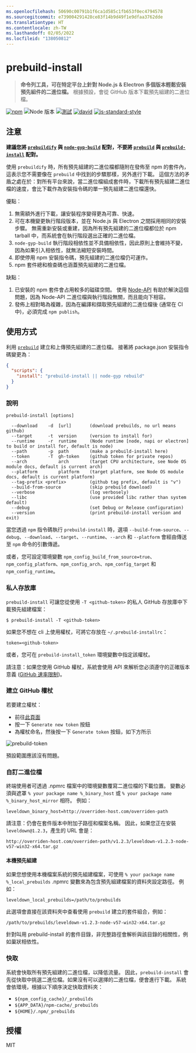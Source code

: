 ```yaml
---
ms.openlocfilehash: 50690c00791b1f6ca1d585c1fb653f0ec4794578
ms.sourcegitcommit: e739004291428ce83f14b9d49f1e9dfaa3762dde
ms.translationtype: HT
ms.contentlocale: zh-TW
ms.lasthandoff: 02/05/2022
ms.locfileid: "138050812"
---
```

# <a name="prebuild-install"></a>prebuild-install

> **命令列工具，可在特定平台上針對 Node.js & Electron 多個版本輕鬆安裝預先組件的二進位檔。**
> 根據預設，會從 GitHub 版本下載預先組建的二進位檔。

[![npm](https://img.shields.io/npm/v/prebuild-install.svg)](https://www.npmjs.com/package/prebuild-install)
![Node 版本](https://img.shields.io/node/v/prebuild-install.svg)
[![測試](https://github.com/prebuild/prebuild-install/actions/workflows/test.yml/badge.svg)](https://github.com/prebuild/prebuild-install/actions/workflows/test.yml)
[![david](https://david-dm.org/prebuild/prebuild-install.svg)](https://david-dm.org/prebuild/prebuild-install)
[![js-standard-style](https://img.shields.io/badge/code%20style-standard-brightgreen.svg)](http://standardjs.com/)

## <a name="note"></a>注意

**建議您將 [`prebuildify`](https://github.com/prebuild/prebuildify) 與 [`node-gyp-build`](https://github.com/prebuild/node-gyp-build) 配對，不要將 [`prebuild`](https://github.com/prebuild/prebuild) 與 [`prebuild-install`](https://github.com/prebuild/prebuild-install) 配對。**

使用 `prebuildify` 時，所有預先組建的二進位檔都隨附在發佈至 npm 的套件內，這表示您不需要像在 `prebuild` 中找到的步驟那樣，另外進行下載。 這個方法的矛盾之處在於：對所有平台來說，當二進位檔組成套件時，下載所有預先組建二進位檔的速度，會比下載作為安裝指令碼的單一預先組建二進位檔還快。

優點：

1. 無需額外進行下載，讓安裝程序變得更為可靠、快速。
2. 可在本機變更執行階段版本，並在 Node.js 與 Electron 之間採用相同的安裝步驟。 無需重新安裝或重建，因為所有預先組建的二進位檔都位於 npm tarball 中，而系統會在執行階段選出正確的二進位檔。
3. `node-gyp-build` 執行階段相依性並不具備相依性，因此原則上會維持不變，因為如果引入相依性，就無法縮短安裝時間。
4. 即使停用 npm 安裝指令碼，預先組建的二進位檔仍可運作。
5. npm 套件總和檢查碼也涵蓋預先組建的二進位檔。

缺點：

1. 已安裝的 npm 套件會占用較多的磁碟空間。 使用 [Node-API](https://nodejs.org/api/n-api.html) 有助於解決這個問題，因為 Node-API 二進位檔與執行階段無關，而且能向下相容。
2. 發佈上相對略為複雜，因為在編譯和擷取預先組建的二進位檔後 (通常在 CI 中)，必須完成 `npm publish`。

## <a name="usage"></a>使用方式

利用 [`prebuild`](https://github.com/prebuild/prebuild) 建立和上傳預先組建的二進位檔。 接著將 package.json 安裝指令碼變更為：

```json
{
  "scripts": {
    "install": "prebuild-install || node-gyp rebuild"
  }
}
```

### <a name="help"></a>說明

```
prebuild-install [options]

  --download    -d  [url]       (download prebuilds, no url means github)
  --target      -t  version     (version to install for)
  --runtime     -r  runtime     (Node runtime [node, napi or electron] to build or install for, default is node)
  --path        -p  path        (make a prebuild-install here)
  --token       -T  gh-token    (github token for private repos)
  --arch            arch        (target CPU architecture, see Node OS module docs, default is current arch)
  --platform        platform    (target platform, see Node OS module docs, default is current platform)
  --tag-prefix <prefix>         (github tag prefix, default is "v")
  --build-from-source           (skip prebuild download)
  --verbose                     (log verbosely)
  --libc                        (use provided libc rather than system default)
  --debug                       (set Debug or Release configuration)
  --version                     (print prebuild-install version and exit)
```

當您透過 `npm` 指令碼執行 `prebuild-install` 時，選項 `--build-from-source`、`--debug`、`--download`、`--target`、`--runtime`、`--arch` 和 `--platform` 會經由傳送至 `npm` 命令的引數傳遞。

或者，您可設定環境變數 `npm_config_build_from_source=true`、`npm_config_platform`、`npm_config_arch`、`npm_config_target` 和 `npm_config_runtime`。

### <a name="private-repositories"></a>私人存放庫

`prebuild-install` 可讓您從使用 `-T <github-token>` 的私人 GitHub 存放庫中下載預先組建檔案：

```
$ prebuild-install -T <github-token>
```

如果您不想在 cli 上使用權杖，可將它存放在 `~/.prebuild-installrc`：

```
token=<github-token>
```

或者，您可在 `prebuild-install_token` 環境變數中指定該權杖。

請注意：如果您使用 GitHub 權杖，系統會使用 API 來解析您必須遵守的正確版本意義 ([GitHub 速率限制](https://developer.github.com/v3/rate_limit/))。

### <a name="create-github-token"></a>建立 GitHub 權杖

若要建立權杖：

- 前往[此頁面](https://github.com/settings/tokens)
- 按一下 `Generate new token` 按鈕
- 為權杖命名，然後按一下 `Generate token` 按鈕，如下方所示

![prebuild-token](https://cloud.githubusercontent.com/assets/13285808/20844584/d0b85268-b8c0-11e6-8b08-2b19522165a9.png)

預設範圍應該沒有問題。

### <a name="custom-binaries"></a>自訂二進位檔

終端使用者可透過 .npmrc 檔案中的環境變數覆寫二進位檔的下載位置。
變數必須與遮罩 `% your package name %_binary_host` 或 `% your package name %_binary_host_mirror` 相符。 例如：

```
leveldown_binary_host=http://overriden-host.com/overriden-path
```

請注意：仍會在套件版本中附加子路徑和檔案名稱。
因此，如果您正在安裝 `leveldown@1.2.3`，產生的 URL 會是：

```
http://overriden-host.com/overriden-path/v1.2.3/leveldown-v1.2.3-node-v57-win32-x64.tar.gz
```

#### <a name="local-prebuilds"></a>本機預先組建

如果您想使用本機檔案系統的預先組建檔案，可使用 `% your package name %_local_prebuilds` .npmrc 變數來為包含預先組建檔案的資料夾設定路徑。 例如：

```
leveldown_local_prebuilds=/path/to/prebuilds
```

此選項會直接在該資料夾中查看使用 `prebuild` 建立的套件組合，例如：

```
/path/to/prebuilds/leveldown-v1.2.3-node-v57-win32-x64.tar.gz
```

針對叫用 prebuild-install 的套件目錄，非完整路徑會解析與該目錄的相關性，例如巢狀相依性。

### <a name="cache"></a>快取

系統會快取所有預先組建的二進位檔，以降低流量。 因此，`prebuild-install` 會先從快取中挑選二進位檔。如果沒有可以選擇的二進位檔，便會進行下載。 系統會依環境，根據以下順序決定快取資料夾：

- `${npm_config_cache}/_prebuilds`
- `${APP_DATA}/npm-cache/_prebuilds`
- `${HOME}/.npm/_prebuilds`

## <a name="license"></a>授權

MIT
